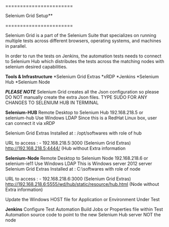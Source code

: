 =======================

Selenium Grid Setup**

=======================

Selenium Grid is a part of the Selenium Suite that specializes on running 
multiple tests across different browsers, operating systems, and machines in parallel.

In order to run the tests on Jenkins, the automation tests needs to connect to Selenium Hub which distributes the tests across the matching nodes with selenium 
desired capabilities.

**Tools & Infrastructure**
*Selenium Grid Extras
*xRDP
*Jenkins
*Selenium Hub
*Selenium Node

***PLEASE NOTE*** Selenium Grid creates all the Json configuration so please DO NOT manually create the extra Json files. 
TYPE SUDO FOR ANY CHANGES TO SELENIUM HUB IN TERMINAL


**Selenium-HUB**
Remote Desktop to Selenium Hub
192.168.218.5 or selenium-hub 
Use Windows LDAP
Since this is a RedHat Linux box, user can connect it  via xRDP
 
Selenium Grid Extras Installed at : /opt/softwares with role of hub



URL to access : -
192.168.218.5:3000 (Selenium Grid Extras)
http://192.168.218.5:4444/ (Hub without Extra information
 
**Selenium-Node**
Remote Desktop to Selenium Node
192.168.218.6 or selenium-ie11
Use Windows LDAP
This is Windows server 2012 server 
Selenium Grid Extras Installed at : C:\softwares with role of node

URL to access : -
192.168.218.6:3000 (Selenium Grid Extras)
http://192.168.218.6:5555/wd/hub/static/resource/hub.html (Node without Extra information)

Update the Windows HOST file for Application or Environment Under Test 


**Jenkins**
Configure Test Automation Build Jobs or Properties file within Test Automation source code to point to the new Selenium Hub server NOT the node



